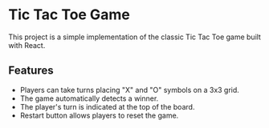# Tic Tac Toe Game

This project is a simple implementation of the classic Tic Tac Toe game built with React.

## Features

- Players can take turns placing "X" and "O" symbols on a 3x3 grid.
- The game automatically detects a winner.
- The player's turn is indicated at the top of the board.
- Restart button allows players to reset the game.
